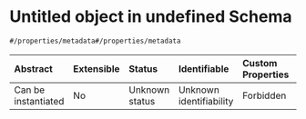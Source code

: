 # Untitled object in undefined Schema

```txt
#/properties/metadata#/properties/metadata
```



| Abstract            | Extensible | Status         | Identifiable            | Custom Properties | Additional Properties | Access Restrictions | Defined In                                                        |
| :------------------ | :--------- | :------------- | :---------------------- | :---------------- | :-------------------- | :------------------ | :---------------------------------------------------------------- |
| Can be instantiated | No         | Unknown status | Unknown identifiability | Forbidden         | Allowed               | none                | [type.json*](../../../../ocf-spec/0.0.1/schema/type.json "open original schema") |
